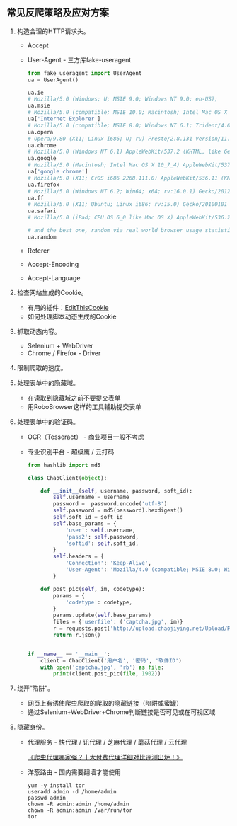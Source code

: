 ## 常见反爬策略及应对方案

1. 构造合理的HTTP请求头。
   - Accept

   - User-Agent - 三方库fake-useragent

     ```Python
     from fake_useragent import UserAgent
     ua = UserAgent()
     
     ua.ie
     # Mozilla/5.0 (Windows; U; MSIE 9.0; Windows NT 9.0; en-US);
     ua.msie
     # Mozilla/5.0 (compatible; MSIE 10.0; Macintosh; Intel Mac OS X 10_7_3; Trident/6.0)'
     ua['Internet Explorer']
     # Mozilla/5.0 (compatible; MSIE 8.0; Windows NT 6.1; Trident/4.0; GTB7.4; InfoPath.2; SV1; .NET CLR 3.虚拟DOM的两种创建方式.3.虚拟DOM的两种创建方式.69573; WOW64; en-US)
     ua.opera
     # Opera/9.80 (X11; Linux i686; U; ru) Presto/2.8.131 Version/11.11
     ua.chrome
     # Mozilla/5.0 (Windows NT 6.1) AppleWebKit/537.2 (KHTML, like Gecko) Chrome/22.0.1216.0 Safari/537.2'
     ua.google
     # Mozilla/5.0 (Macintosh; Intel Mac OS X 10_7_4) AppleWebKit/537.13 (KHTML, like Gecko) Chrome/24.0.1290.1 Safari/537.13
     ua['google chrome']
     # Mozilla/5.0 (X11; CrOS i686 2268.111.0) AppleWebKit/536.11 (KHTML, like Gecko) Chrome/20.0.1132.57 Safari/536.11
     ua.firefox
     # Mozilla/5.0 (Windows NT 6.2; Win64; x64; rv:16.0.1) Gecko/20121011 Firefox/16.0.1
     ua.ff
     # Mozilla/5.0 (X11; Ubuntu; Linux i686; rv:15.0) Gecko/20100101 Firefox/15.0.1
     ua.safari
     # Mozilla/5.0 (iPad; CPU OS 6_0 like Mac OS X) AppleWebKit/536.26 (KHTML, like Gecko) Version/6.0 Mobile/10A5355d Safari/8536.25
     
     # and the best one, random via real world browser usage statistic
     ua.random
     ```

   - Referer

   - Accept-Encoding

   - Accept-Language
2. 检查网站生成的Cookie。
   - 有用的插件：[EditThisCookie](http://www.editthiscookie.com/)
   - 如何处理脚本动态生成的Cookie
3. 抓取动态内容。
   - Selenium + WebDriver
   - Chrome / Firefox - Driver
4. 限制爬取的速度。
5. 处理表单中的隐藏域。
   - 在读取到隐藏域之前不要提交表单
   - 用RoboBrowser这样的工具辅助提交表单
6. 处理表单中的验证码。
   - OCR（Tesseract） - 商业项目一般不考虑 

   - 专业识别平台 - 超级鹰 / 云打码

     ```Python
     from hashlib import md5
     
     class ChaoClient(object):
     
         def __init__(self, username, password, soft_id):
             self.username = username
             password =  password.encode('utf-8')
             self.password = md5(password).hexdigest()
             self.soft_id = soft_id
             self.base_params = {
                 'user': self.username,
                 'pass2': self.password,
                 'softid': self.soft_id,
             }
             self.headers = {
                 'Connection': 'Keep-Alive',
                 'User-Agent': 'Mozilla/4.0 (compatible; MSIE 8.0; Windows NT 5.1; Trident/4.0)',
             }
     
         def post_pic(self, im, codetype):
             params = {
                 'codetype': codetype,
             }
             params.update(self.base_params)
             files = {'userfile': ('captcha.jpg', im)}
             r = requests.post('http://upload.chaojiying.net/Upload/Processing.php', data=params, files=files, headers=self.headers)
             return r.json()
     
     
     if __name__ == '__main__':
         client = ChaoClient('用户名', '密码', '软件ID')
         with open('captcha.jpg', 'rb') as file:                                                
             print(client.post_pic(file, 1902))                                          
     ```

7. 绕开“陷阱”。
   - 网页上有诱使爬虫爬取的爬取的隐藏链接（陷阱或蜜罐）
   - 通过Selenium+WebDriver+Chrome判断链接是否可见或在可视区域
8. 隐藏身份。
   - 代理服务 -  快代理 / 讯代理 / 芝麻代理 / 蘑菇代理 / 云代理

     [《爬虫代理哪家强？十大付费代理详细对比评测出炉！》](https://cuiqingcai.com/5094.html)

   - 洋葱路由 - 国内需要翻墙才能使用

     ```Shell
     yum -y install tor
     useradd admin -d /home/admin
     passwd admin
     chown -R admin:admin /home/admin
     chown -R admin:admin /var/run/tor
     tor
     ```
